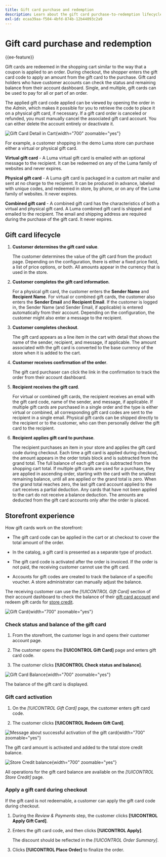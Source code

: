 ```yaml
---
title: Gift card purchase and redemption
description: Learn about the gift card purchase-to-redemption lifecycle when you include gift cards in your store catalog.
exl-id: ecaa39aa-f504-4bfd-874b-12b44093c2a9
---
```

# Gift card purchase and redemption

{{ee-feature}}

Gift cards are redeemed in the shopping cart similar to the way that a coupon is applied to an order. During checkout, the shopper enters the gift card code to apply an amount from the gift card to the purchase. Gift card holders who have customer accounts can check the status and remaining balance from their account dashboard. Single, and multiple, gift cards can be used to pay for all or part of an order.

The applied gift card code applied can be viewed by opening the order in the _Admin_, which makes it possible for you to retrieve the code to place it on a physical gift card, if necessary. If a gift card order is canceled or refunded, you must manually cancel the associated gift card account. You can either delete the account entirely or deactivate it.

![Gift Card Detail in Cart](./assets/storefront-gift-card-order-customer-account.png){width="700" zoomable="yes"}

For example, a customer shopping in the demo Luma store can purchase either a virtual or physical gift card.

**Virtual gift card** - A Luma virtual gift card is emailed with an optional message to the recipient. It can be redeemed on any of the Luma family of websites and never expires.

**Physical gift card** - A Luma gift card is packaged in a custom art mailer and sent at no charge to the recipient. It can be produced in advance, labeled with unique codes, and redeemed in store, by phone, or on any of the Luma family of websites. It never expires.

**Combined gift card** - A combined gift card has the characteristics of both a virtual and physical gift card. A Luma combined gift card is shipped and emailed to the recipient. The email and shipping address are required during the purchase of the gift card. It never expires.

## Gift card lifecycle

1. **Customer determines the gift card value**. 

   The customer determines the value of the gift card from the product page. Depending on the configuration, there is either a fixed price field, a list of price options, or both. All amounts appear in the currency that is used in the store.

1. **Customer completes the gift card information**.

   For a physical gift card, the customer enters the **Sender Name** and **Recipient Name**. For virtual or combined gift cards, the customer also enters the **Sender Email** and **Recipient Email**. If the customer is logged in, the Sender Name (and Sender Email, if applicable) is entered automatically from their account. Depending on the configuration, the customer might also enter a message to the recipient.

1. **Customer completes checkout**.

   The gift card appears as a line item in the cart with detail that shows the name of the sender, recipient, and message, if applicable. The amount associated with the gift card is converted to the base currency of the store when it is added to the cart.

1. **Customer receives confirmation of the order**.

   The gift card purchaser can click the link in the confirmation to track the order from their account dashboard.

1. **Recipient receives the gift card**.

   For virtual or combined gift cards, the recipient receives an email with the gift card code, name of the sender, and message, if applicable. If multiple gift cards are purchased in a single order and the type is either virtual or combined, all corresponding gift card codes are sent to the recipient in a single email. Physical gift cards can be shipped directly to the recipient or to the customer, who can then personally deliver the gift card to the recipient.

1. **Recipient applies gift card to purchase**.

   The recipient purchases an item in your store and applies the gift card code during checkout. Each time a gift card is applied during checkout, the amount appears in the order totals block and is subtracted from the grand total. The full balance of each gift card is subtracted from the shopping cart total. If multiple gift cards are used for a purchase, they are applied in ascending order, starting with the card with the smallest remaining balance, until all are applied or the grand total is zero. When the grand total reaches zero, the last gift card account applied to the cart receives a partial deduction. Any cards that have not been applied to the cart do not receive a balance deduction. The amounts are deducted from the gift card accounts only after the order is placed.

## Storefront experience 

How gift cards work on the storefront:

- The gift card code can be applied in the cart or at checkout to cover the total amount of the order.

- In the catalog, a gift card is presented as a separate type of product.

- The gift card code is activated after the order is invoiced. If the order is not paid, the receiving customer cannot use the gift card.

- Accounts for gift codes are created to track the balance of a specific voucher. A store administrator can manually adjust the balance.

The receiving customer can use the _[!UICONTROL Gift Card]_ section of their account dashboard to check the balance of their [gift card account](product-gift-card-accounts.md) and redeem gift cards for [store credit](../customers/store-credit-using.md).

![Gift Card](./assets/account-dashboard-gift-card.png){width="700" zoomable="yes"}

### Check status and balance of the gift card

1. From the storefront, the customer logs in and opens their customer account page.

1. The customer opens the **[!UICONTROL Gift Card]** page and enters gift card code.

1. The customer clicks **[!UICONTROL Check status and balance]**.

![Gift Card Balance](./assets/gift-balance.png){width="700" zoomable="yes"}

The balance of the gift card is displayed.

### Gift card activation

1. On the _[!UICONTROL Gift Card]_ page, the customer enters gift card code.

1. The customer clicks **[!UICONTROL Redeem Gift Card]**.

![Message about successful activation of the gift card](./assets/gift-redeemed-balance.png){width="700" zoomable="yes"}

The gift card amount is activated and added to the total store credit balance.

![Store Credit balance](./assets/store-credit.png){width="700" zoomable="yes"}

All operations for the gift card balance are available on the _[!UICONTROL Store Credit]_ page.

### Apply a gift card during checkout

If the gift card is not redeemable, a customer can apply the gift card code during checkout.

1. During the _Review & Payments_ step, the customer clicks **[!UICONTROL Apply Gift Card]**.

1. Enters the gift card code, and then clicks **[!UICONTROL Apply]**.

   The discount should be reflected in the _[!UICONTROL Order Summary]_.

1. Clicks **[!UICONTROL Place Order]** to finalize the order.
